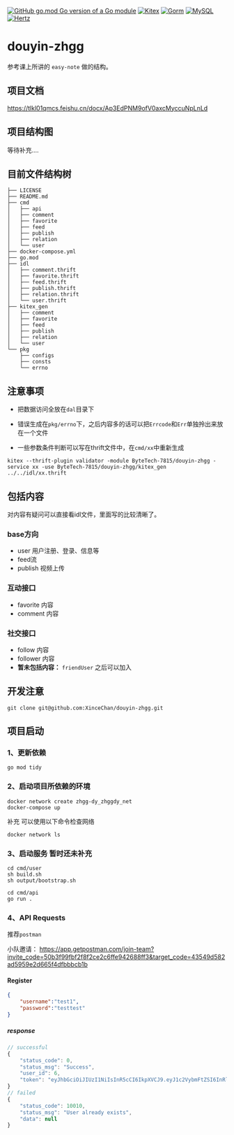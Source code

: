 [![GitHub go.mod Go version of a Go module](https://img.shields.io/github/go-mod/go-version/gomods/athens.svg)](https://github.com/gomods/athens)
[![Kitex](https://img.shields.io/badge/Kitex-v0.4.4-green)](https://github.com/cloudwego/kitex)
[![Gorm](https://img.shields.io/badge/Gorm-v1.24.2-blue)](https://gorm.io/)
[![MySQL](https://img.shields.io/badge/MySQL-v8.0.31-red)](https://gorm.io/)
[![Hertz](https://img.shields.io/badge/Hertz-v0.5.1-purple)](https://github.com/cloudwego/hertz)

# douyin-zhgg

参考课上所讲的 `easy-note` 做的结构。

## 项目文档

https://tlkl01qmcs.feishu.cn/docx/Ap3EdPNM9ofV0axcMyccuNpLnLd

## 项目结构图

等待补充....

## 目前文件结构树

```shell
├── LICENSE
├── README.md
├── cmd
│   ├── api
│   ├── comment
│   ├── favorite
│   ├── feed
│   ├── publish
│   ├── relation
│   └── user
├── docker-compose.yml
├── go.mod
├── idl
│   ├── comment.thrift
│   ├── favorite.thrift
│   ├── feed.thrift
│   ├── publish.thrift
│   ├── relation.thrift
│   └── user.thrift
├── kitex_gen
│   ├── comment
│   ├── favorite
│   ├── feed
│   ├── publish
│   ├── relation
│   └── user
└── pkg
    ├── configs
    ├── consts
    └── errno
```

## 注意事项

- 把数据访问全放在`dal`目录下


- 错误生成在`pkg/errno`下，之后内容多的话可以把`Errcode`和`Err`单独拎出来放在一个文件


- 一些参数条件判断可以写在thrift文件中，在`cmd/xx`中重新生成
```shell
kitex --thrift-plugin validator -module ByteTech-7815/douyin-zhgg -service xx -use ByteTech-7815/douyin-zhgg/kitex_gen ../../idl/xx.thrift
```
## 包括内容


对内容有疑问可以直接看idl文件，里面写的比较清晰了。

### base方向

- user 用户注册、登录、信息等
- feed流
- publish 视频上传

### 互动接口

- favorite 内容
- comment 内容

### 社交接口

- follow 内容
- follower 内容
- **暂未包括内容：** `friendUser` 之后可以加入

## 开发注意

```shell
git clone git@github.com:XinceChan/douyin-zhgg.git
```

## 项目启动

### 1、更新依赖

```shell
go mod tidy
```

### 2、启动项目所依赖的环境

```shell
docker network create zhgg-dy_zhggdy_net
docker-compose up
```

补充 可以使用以下命令检查网络
```shell
docker network ls
```

### 3、启动服务 暂时还未补充

```shell
cd cmd/user
sh build.sh
sh output/bootstrap.sh
```

```shell
cd cmd/api
go run .
```


### 4、API Requests

推荐`postman`

小队邀请： https://app.getpostman.com/join-team?invite_code=50b3f99fbf2f8f2ce2c6ffe942688ff3&target_code=43549d582ad5959e2d665f4dfbbbcb1b

#### Register
```json
{
    "username":"test1",
    "password":"testtest"
}
```
##### response
```javascript
// successful
{
    "status_code": 0,
    "status_msg": "Success",
    "user_id": 6,
    "token": "eyJhbGciOiJIUzI1NiIsInR5cCI6IkpXVCJ9.eyJ1c2VybmFtZSI6InRlc3QxIiwidXNlcl9pZCI6NiwiZXhwIjoxNjc1NTkyODg2fQ.yuAu2Ov-Eg0OgR-LTXtu8FAD9ybIRQdQ7EDhTT9Z7x8"
}
// failed
{
    "status_code": 10010,
    "status_msg": "User already exists",
    "data": null
}
```
